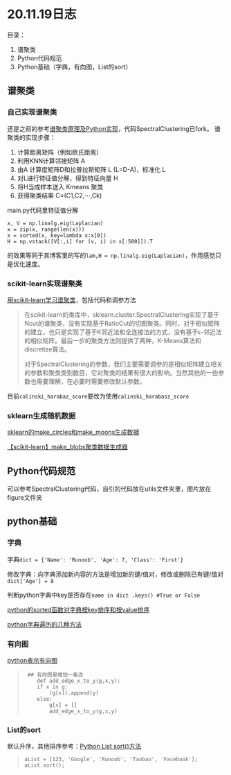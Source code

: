 # 20.11.19日志
目录：
 1. 谱聚类
 2. Python代码规范
 3. Python基础（字典，有向图，List的sort）

## 谱聚类

### 自己实现谱聚类

还是之前的参考[谱聚类原理及Python实现](https://blog.csdn.net/songbinxu/article/details/80838865)，代码SpectralClustering已fork。
谱聚类的实现步骤：

1.  计算距离矩阵（例如欧氏距离）
2.  利用KNN计算邻接矩阵 A
3. 由A 计算度矩阵D和拉普拉斯矩阵  L  (L=D-A)，标准化  L
4. 对L进行特征值分解，得到特征向量  H
5. 将H当成样本送入 Kmeans 聚类
6. 获得聚类结果  C=(C1,C2,⋯,Ck)

main.py代码里特征值分解

    x, V = np.linalg.eig(Laplacian)
    x = zip(x, range(len(x)))
    x = sorted(x, key=lambda x:x[0])
    H = np.vstack([V[:,i] for (v, i) in x[:500]]).T
的效果等同于其博客里的写的`lam,H = np.linalg.eig(Laplacian)`，作用感觉只是优化速度。

### scikit-learn实现谱聚类

[用scikit-learn学习谱聚类](https://www.cnblogs.com/pinard/p/6235920.html)，包括代码和调参方法

> 在scikit-learn的类库中，sklearn.cluster.SpectralClustering实现了基于Ncut的谱聚类，没有实现基于RatioCut的切图聚类。同时，对于相似矩阵的建立，也只是实现了基于K邻近法和全连接法的方式，没有基于ϵ-邻近法的相似矩阵。最后一步的聚类方法则提供了两种，K-Means算法和 discretize算法。
> 
> 对于SpectralClustering的参数，我们主要需要调参的是相似矩阵建立相关的参数和聚类类别数目，它对聚类的结果有很大的影响。当然其他的一些参数也需要理解，在必要时需要修改默认参数。

目前`calinski_harabaz_score`要改为使用`calinski_harabasz_score`

### sklearn生成随机数据

[sklearn的make_circles和make_moons生成数据](https://blog.csdn.net/YangWei_19/article/details/79945746)

[【scikit-learn】make_blobs聚类数据生成器](https://blog.csdn.net/kevinelstri/article/details/52622960)

## Python代码规范

可以参考SpectralClustering代码，自引的代码放在utils文件夹里，图片放在figure文件夹

## python基础

### 字典

字典`dict = {'Name': 'Runoob', 'Age': 7, 'Class': 'First'}`

修改字典：向字典添加新内容的方法是增加新的键/值对，修改或删除已有键/值对`dict['Age'] = 8`

判断python字典中key是否存在`name in dict .keys() #True or False`

 [python的sorted函数对字典按key排序和按value排序](https://www.cnblogs.com/dylan-wu/p/6041465.html) 

[python字典遍历的几种方法](https://www.cnblogs.com/stuqx/p/7291948.html)

### 有向图

[python表示有向图](https://www.cnblogs.com/Salaku/p/5662019.html)
   

>      ## 有向图里增加一条边
>         def add_edge_x_to_y(g,x,y):
>         if x in g:
>             (g[x]).append(y)
>         else:
>             g[x] = []
>             add_edge_x_to_y(g,x,y)

### List的sort

默认升序，其他排序参考：[Python List sort()方法](https://www.runoob.com/python/att-list-sort.html)

>     aList = [123, 'Google', 'Runoob', 'Taobao', 'Facebook'];
>     aList.sort();

